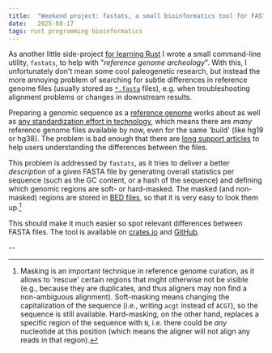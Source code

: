 ```yaml
---
title:  "Weekend project: fastats, a small bioinformatics tool for FASTA file archeology"
date:   2025-08-17
tags: rust programming bioinformatics
---
```


As another little side-project [for learning Rust](/2025/08/01/slack-ops-with-slackrs.html) I wrote a small command-line utility, `fastats`, to help with "_reference genome archeology_". With this, I unfortunately don't mean some cool paleogenetic research, but instead the more annoying problem of searching for subtle differences in reference genome files (usually stored as [`*.fasta`](https://en.wikipedia.org/wiki/FASTA_format) files), e.g. when troubleshooting alignment problems or changes in downstream results.

Preparing a genomic sequence as a [reference genome](https://en.wikipedia.org/wiki/Reference_genome#Human_reference_genome) works about as well as [any standardization effort in technology](https://xkcd.com/927/), which means there are _many_ reference genome files available by now, even for the same 'build' (like hg19 or hg38). The problem is bad enough that there are [long support articles](https://emea.illumina.com/science/genomics-research/articles/dragen-demystifying-reference-genomes.html) to help users understanding the differences between the files.

This problem is addressed by `fastats`, as it tries to deliver a better _description_ of a given FASTA file by generating overall statistics per sequence (such as the GC content, or a hash of the sequence) and defining which genomic regions are soft- or hard-masked. The masked (and non-masked) regions are stored in [BED files](https://en.wikipedia.org/wiki/BED_(file_format)), so that it is very easy to look them up.[^Masking]

This should make it much easier so spot relevant differences between FASTA files. The tool is available on [crates.io](https://crates.io/crates/fastats) and [GitHub](https://github.com/roland-ewald/fastats).

--

[^Masking]: Masking is an important technique in reference genome curation, as it allows to 'rescue' certain regions that might otherwise not be visible (e.g., because they are duplicates, and thus aligners may non find a non-ambiguous alignment). Soft-masking means changing the capitalization of the sequence (i.e., writing `acgt` instead of `ACGT`), so the sequence is still available. Hard-masking, on the other hand, replaces a specific region of the sequence with `N`, i.e. there could be _any_ nucleotide at this position (which means the aligner will not align any reads in that region).

